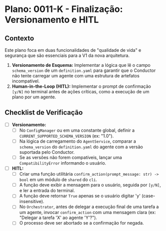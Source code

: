# Plano: 0011-K - Finalização: Versionamento e HITL

## Contexto

Este plano foca em duas funcionalidades de "qualidade de vida" e segurança que são essenciais para a V1 da nova arquitetura.

1.  **Versionamento de Esquema:** Implementar a lógica que lê o campo `schema_version` de um `definition.yaml` para garantir que o Conductor não tente carregar um agente com uma estrutura de artefatos incompatível.
2.  **Human-in-the-Loop (HITL):** Implementar o prompt de confirmação `[y/N]` no terminal antes de ações críticas, como a execução de um plano por um agente.

## Checklist de Verificação

- [ ] **Versionamento:**
    - [ ] No `ConfigManager` ou em uma constante global, definir a `CURRENT_SUPPORTED_SCHEMA_VERSION` (ex: "1.0").
    - [ ] Na lógica de carregamento do `AgentService`, comparar a `schema_version` do `definition.yaml` do agente com a versão suportada pelo Conductor.
    - [ ] Se as versões não forem compatíveis, lançar uma `CompatibilityError` informando o usuário.
- [ ] **HITL:**
    - [ ] Criar uma função utilitária `confirm_action(prompt_message: str) -> bool` em um módulo de `shared` do `cli`.
    - [ ] A função deve exibir a mensagem para o usuário, seguida por `[y/N]`, e ler a entrada do terminal.
    - [ ] A função deve retornar `True` apenas se o usuário digitar 'y' (case-insensitive).
    - [ ] No `Orchestrator`, antes de delegar a execução final de uma tarefa a um agente, invocar `confirm_action` com uma mensagem clara (ex: "Delegar a tarefa 'X' ao agente 'Y'?").
    - [ ] O processo deve ser abortado se a confirmação for negada.
